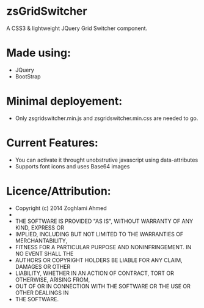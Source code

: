 zsGridSwitcher
=========================

A CSS3 & lightweight JQuery Grid Switcher component.

Made using:
=========================

- JQuery
- BootStrap

Minimal deployement:
=========================

- Only zsgridswitcher.min.js and zsgridswitcher.min.css are needed to go.



Current Features:
=========================

- You can activate it throught unobstrutive javascript using data-attributes
- Supports font icons and uses Base64 images


Licence/Attribution:
=========================
* Copyright (c) 2014 Zoghlami Ahmed
* 
* THE SOFTWARE IS PROVIDED "AS IS", WITHOUT WARRANTY OF ANY KIND, EXPRESS OR
* IMPLIED, INCLUDING BUT NOT LIMITED TO THE WARRANTIES OF MERCHANTABILITY,
* FITNESS FOR A PARTICULAR PURPOSE AND NONINFRINGEMENT. IN NO EVENT SHALL THE
* AUTHORS OR COPYRIGHT HOLDERS BE LIABLE FOR ANY CLAIM, DAMAGES OR OTHER
* LIABILITY, WHETHER IN AN ACTION OF CONTRACT, TORT OR OTHERWISE, ARISING FROM,
* OUT OF OR IN CONNECTION WITH THE SOFTWARE OR THE USE OR OTHER DEALINGS IN
* THE SOFTWARE.